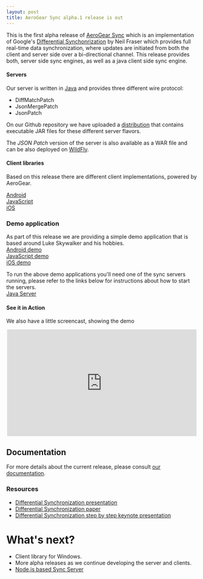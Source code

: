 ```yaml
---
layout: post
title: AeroGear Sync alpha.1 release is out
---
```


This is the first alpha release of [AeroGear Sync](https://aerogear.org/sync/) which is an implementation of Google's  [Differential Synchonrization](http://research.google.com/pubs/pub35605.html) by Neil Fraser which provides full real-time data synchronization,  where updates are initiated from both the client and server side over a bi-directional channel.  This release provides both, server side sync engines, as well as a java client side sync engine.

#### Servers

Our server is written in [Java](https://github.com/aerogear/aerogear-sync-server) and provides three different wire protocol:

* DiffMatchPatch
* JsonMergePatch
* JsonPatch

On our Github repository we have uploaded a [distribution](https://github.com/aerogear/aerogear-sync-server/releases/tag/1.0.0-alpha.1) that contains executable JAR files for these different server flavors.

The _JSON Patch_ version of the server is also available as a WAR file and can be also deployed on [WildFly](https://github.com/aerogear/aerogear-sync-server/tree/master/server/server-wildfly).

#### Client libraries

Based on this release there are different client implementations, powered by AeroGear.

[Android](https://github.com/aerogear/aerogear-android-sync)  
[JavaScript](https://github.com/aerogear/aerogear-js)  
[iOS](https://github.com/aerogear/aerogear-ios-sync-client)


### Demo application
As part of this release we are providing a simple demo application that is based around Luke Skywalker and his hobbies.  
[Android demo](https://github.com/aerogear/aerogear-android-cookbook)   
[JavaScript demo](https://github.com/aerogear/aerogear-js-cookbook)   
[iOS demo](https://github.com/aerogear/aerogear-ios-cookbook)

To run the above demo applications you'll need one of the sync servers running, please refer to the links below for instructions about how to 
start the servers.  
[Java Server](https://github.com/danbev/aerogear-sync-server/releases/tag/1.0.0.Alpha1-SNAPSHOT)

#### See it in Action

We also have a little screencast, showing the demo

<center>
	<iframe src="https://player.vimeo.com/video/121332828" width="500" height="281" frameborder="0" webkitallowfullscreen mozallowfullscreen allowfullscreen></iframe>
</center>

## Documentation
For more details about the current release, please consult [our documentation](http://aerogear.org/sync).

### Resources
* [Differential Synchronization presentation](https://www.youtube.com/watch?v=S2Hp_1jqpY8)
* [Differential Synchronization paper](http://research.google.com/pubs/pub35605.html)
* [Differential Synchronization step by step keynote presentation](https://www.icloud.com/iw/#keynote/BAKHgqmqd5ETPe9ebKyBhSINoBo1QHaNPYeF/diffsync)

# What's next? 
* Client library for Windows. 
* More alpha releases as we continue developing the server and clients. 
* [Node.js based Sync Server](https://github.com/aerogear/aerogear-nodejs-sync-server)
